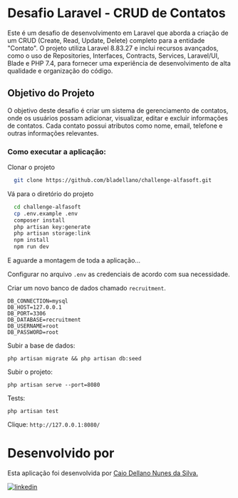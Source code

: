 
# Desafio Laravel - CRUD de Contatos

Este é um desafio de desenvolvimento em Laravel que aborda a criação de um CRUD (Create, Read, Update, Delete) completo para a entidade "Contato". O projeto utiliza Laravel 8.83.27 e inclui recursos avançados, como o uso de Repositories, Interfaces, Contracts, Services, Laravel/UI, Blade e PHP 7.4, para fornecer uma experiência de desenvolvimento de alta qualidade e organização do código.

## Objetivo do Projeto
O objetivo deste desafio é criar um sistema de gerenciamento de contatos, onde os usuários possam adicionar, visualizar, editar e excluir informações de contatos. Cada contato possui atributos como nome, email, telefone e outras informações relevantes.

### Como executar a aplicação:

Clonar o projeto
```bash
  git clone https://github.com/bladellano/challenge-alfasoft.git
```

Vá para o diretório do projeto
```bash
  cd challenge-alfasoft
  cp .env.example .env
  composer install
  php artisan key:generate
  php artisan storage:link
  npm install
  npm run dev
```
E aguarde a montagem de toda a aplicação...

Configurar no arquivo `.env` as credenciais de acordo com sua necessidade.

Criar um novo banco de dados chamado `recruitment`.
```
DB_CONNECTION=mysql
DB_HOST=127.0.0.1
DB_PORT=3306
DB_DATABASE=recruitment
DB_USERNAME=root
DB_PASSWORD=root
```
Subir a base de dados:
```
php artisan migrate && php artisan db:seed
```

Subir o projeto:
```
php artisan serve --port=8080
```

Tests:
```
php artisan test
```

Clique: `http://127.0.0.1:8080/`
# Desenvolvido por

Esta aplicação foi desenvolvida por [Caio Dellano Nunes da Silva.](https://cdnssystems.com.br/) 

[![linkedin](https://img.shields.io/badge/linkedin-0A66C2?style=for-the-badge&logo=linkedin&logoColor=white)](https://www.linkedin.com/in/bladellano/)


